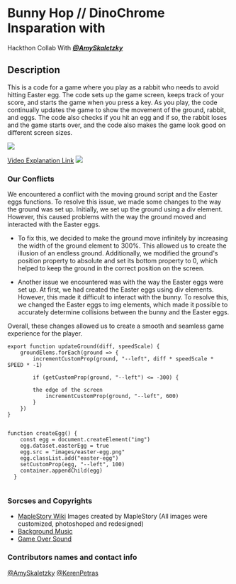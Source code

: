 # Bunny Hop // DinoChrome Insparation with
Hackthon Collab With  _**[@AmySkaletzky](https://github.com/amyskaletzky/Rabbit-Hop.git)**_


## Description

This is a code for a game where you play as a rabbit who needs to avoid hitting Easter egg.
The code sets up the game screen, keeps track of your score, and starts the game when you press a key.
As you play, the code continually updates the game to show the movement of the ground, rabbit, and eggs.
The code also checks if you hit an egg and if so, the rabbit loses and the game starts over, and the code also makes the game look good on different screen sizes.

![](https://i.ibb.co/0mgxXrQ/Start-Game-bunny.png)

[Video Explanation Link](https://www.kapwing.com/videos/63e20799c2627900180cee14)
![](https://cdn-useast1.kapwing.com/final_63e20955af4b930061bbf238_324962.gif)

### Our Conflicts

We encountered a conflict with the moving ground script and the Easter eggs functions. To resolve this issue, we made some changes to the way the ground was set up. Initially, we set up the ground using a div element. However, this caused problems with the way the ground moved and interacted with the Easter eggs.

* To fix this, we decided to make the ground move infinitely by increasing the width of the ground element to 300%. This allowed us to create the illusion of an endless ground. Additionally, we modified the ground's position property to absolute and set its bottom property to 0, which helped to keep the ground in the correct position on the screen.

* Another issue we encountered was with the way the Easter eggs were set up. At first, we had created the Easter eggs using div elements. However, this made it difficult to interact with the bunny. To resolve this, we changed the Easter eggs to img elements, which made it possible to accurately determine collisions between the bunny and the Easter eggs.

Overall, these changes allowed us to create a smooth and seamless game experience for the player.
```
export function updateGround(diff, speedScale) {
    groundElems.forEach(ground => {
        incrementCustomProp(ground, "--left", diff * speedScale * SPEED * -1) 

        if (getCustomProp(ground, "--left") <= -300) {
        
        the edge of the screen
            incrementCustomProp(ground, "--left", 600) 
        }
    })
}
```
```

function createEgg() {
    const egg = document.createElement("img")
    egg.dataset.easterEgg = true
    egg.src = "images/easter-egg.png"
    egg.classList.add("easter-egg")
    setCustomProp(egg, "--left", 100)
    container.appendChild(egg)
  }
  

```

### Sorcses and Copyrights
* [MapleStory Wiki](https://maplestory.wiki/THMS/20.1.0) Images created by MapleStory (All images were customized, photoshoped and redesigned)
* [Background Music](shorturl.at/dQX79)
* [Game Over Sound](shorturl.at/huBNT)

### Contributors names and contact info

[@AmySkaletzky](https://www.linkedin.com/in/amy-skaletzky-093472261)
[@KerenPetras](https://www.linkedin.com/in/kerenpetras/)

